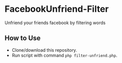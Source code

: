 # FacebookUnfriend-Filter
Unfriend your friends facebook by filtering words

## How to Use
- Clone/download this repository.
- Run script with command ```php filter-unfriend.php```.
